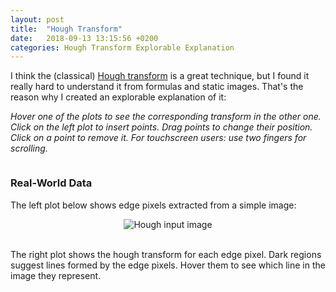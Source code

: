 ```yaml
---
layout: post
title:  "Hough Transform"
date:   2018-09-13 13:15:56 +0200
categories: Hough Transform Explorable Explanation
---
```


<head>
    <script src="https://d3js.org/d3.v5.min.js"></script>
    <style>
      .my-hough-wrapper {
        display: grid;
        grid-template-columns: 1fr 1fr;
        grid-gap: 1em;
      }
      .my-image {
        width: 50%;
      }
      @media screen and (max-width: 600px) {
        .my-hough-wrapper {
          grid-template-columns: 1fr;
        }
        .my-image {
          width: 100%;
        }
      }
    </style>
</head>


I think the (classical) [Hough transform](https://en.wikipedia.org/wiki/Hough_transform) is a
great technique, but I found it really hard to understand it from formulas and static images.
That's the reason why I created an explorable explanation of it:

*Hover one of the plots to see the corresponding transform in the other one.
Click on the left plot to insert points. Drag points to change their position. Click on a point to remove it.
For touchscreen users: use two fingers for scrolling.*


<div class="my-hough-wrapper">
  <div id="svg1"></div>
  <div id="svg2"></div>
</div>

### Real-World Data

The left plot below shows edge pixels extracted from a simple image:

<div align="center">
<img src="https://fkohlgrueber.github.io/hough-transform-d3/static/hough-scaled.jpg" alt="Hough input image">
</div>

<br>

The right plot shows the hough transform for each edge pixel. Dark regions
suggest lines formed by the edge pixels. Hover them to see which line in the image they represent.

<div class="my-hough-wrapper">
  <div id="svg3"></div>
  <div id="svg4"></div>
</div>

<script src="https://fkohlgrueber.github.io/hough-transform-d3/hough.js"></script>
<script>
  insert_hough_plots("svg1", "svg2")
  insert_hough_plots_2("svg3", "svg4")
</script>
